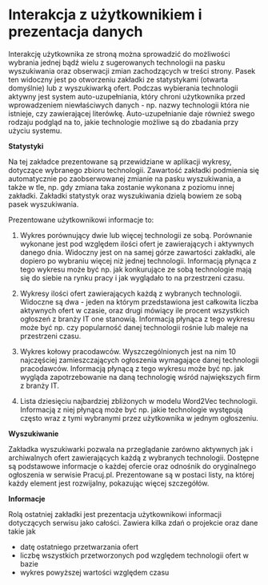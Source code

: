 # Interakcja z użytkownikiem i prezentacja danych

Interakcję użytkownika ze stroną można sprowadzić do możliwości
wybrania jednej bądź wielu z sugerowanych technologii na pasku wyszukiwania
oraz obserwacji zmian zachodzących w treści strony. Pasek ten widoczny jest po otworzeniu
zakładki ze statystykami (otwarta domyślnie) lub z wyszukiwarką ofert.
Podczas wybierania technologii aktywny jest system auto-uzupełniania, który
chroni użytkownika przed wprowadzeniem niewłaściwych danych - np. nazwy technologii
która nie istnieje, czy zawierającej literówkę. Auto-uzupełnianie daje również
swego rodzaju podgląd na to, jakie technologie możliwe są do zbadania przy użyciu
systemu.


**Statystyki**

Na tej zakładce prezentowane są przewidziane w aplikacji wykresy, dotyczące wybranego
zbioru technologii. Zawartość zakładki podmienia się automatycznie po zaobserwowanej
zmianie na pasku wyszukiwania, a także w tle, np. gdy zmiana taka zostanie wykonana
z poziomu innej zakładki. Zakładki statystyk oraz wyszukiwania dzielą bowiem
ze sobą pasek wyszukiwania.

Prezentowane użytkownikowi informacje to:

1. Wykres porównujący dwie lub więcej technologii ze sobą. Porównanie wykonane jest
pod względem ilości ofert je zawierających i aktywnych danego dnia.
Widoczny jest on na samej górze zawartości zakładki, ale dopiero po wybraniu więcej
niż jednej technologii. Informacją płynąca z tego wykresu może być np. jak
konkurujące ze sobą technologie mają się do siebie na rynku pracy i jak wyglądało
to na przestrzeni czasu.

2. Wykresy ilości ofert zawierających każdą z wybranych technologii. Widoczne są dwa - 
jeden na którym przedstawiona jest całkowita liczba aktywnych ofert w czasie, oraz drugi
mówiący ile procent wszystkich ogłoszeń z branży IT one stanowią. Informacją płynąca z tego wykresu
może być np. czy popularność danej technologii rośnie lub maleje na przestrzeni czasu.

3. Wykres kołowy pracodawców. Wyszczególnionych jest na nim 10 najczęściej zamieszczających
ogłoszenia wymagające danej technologii pracodawców. Informacją płynącą z tego wykresu może być np.
jak wygląda zapotrzebowanie na daną technologię wśród największych firm z branży IT.

4. Lista dziesięciu najbardziej zbliżonych w modelu Word2Vec technologii. Informacją z niej płynącą
może być np. jakie technologie występują często wraz z tymi wybranymi przez użytkownika
w jednym ogłoszeniu.


**Wyszukiwanie**

Zakładka wyszukiwarki pozwala na przeglądanie zarówno aktywnych jak i archiwalnych
ofert zawierających każdą z wybranych technologii. Dostępne są podstawowe informacje
o każdej ofercie oraz odnośnik do oryginalnego ogłoszenia w serwisie Pracuj.pl.
Prezentowane są w postaci listy, na której każdy element jest rozwijalny, pokazując
więcej szczegółów.


**Informacje**

Rolą ostatniej zakładki jest prezentacja użytkownikowi informacji dotyczących
serwisu jako całości. Zawiera kilka zdań o projekcie oraz dane takie jak

+ datę ostatniego przetwarzania ofert
+ liczbę wszystkich przetworzonych pod względem technologii ofert w bazie
+ wykres powyższej wartości względem czasu